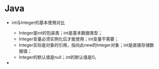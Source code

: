 # Java

- int与Integer的基本使用对比
  - Integer是int的包装类；int是基本数据类型；
  - Integer变量必须实例化后才能使用；int变量不需要；
  - Integer实际是对象的引用，指向此new的Integer对象；int是直接存储数据值；
  - Integer的默认值是null；int的默认值是0。

- 